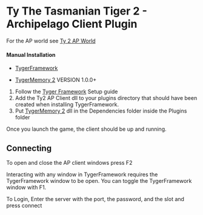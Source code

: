 # Ty The Tasmanian Tiger 2 - Archipelago Client Plugin

For the AP world see [Ty 2 AP World](https://github.com/FyreDay/Archipelago-TyTheTasmanianTiger2/releases/latest)

#### Manual Installation

- [TygerFramework](https://github.com/ElusiveFluffy/TygerFramework/releases/latest)

- [TygerMemory 2](https://github.com/FyreDay/TygerMemory2) VERSION 1.0.0+

1. Follow the [Tyger Framework](https://github.com/ElusiveFluffy/TygerFramework/releases/latest) Setup guide
2. Add the Ty2 AP Client dll to your plugins directory that should have been created when installing TygerFramework.
3. Put [TygerMemory 2](https://github.com/FyreDay/TygerMemory2/releases) dll in the Dependencies folder inside the Plugins folder

Once you launch the game, the client should be up and running.

## Connecting

To open and close the AP client windows press F2

Interacting with any window in TygerFramework requires the TygerFramework window to be open. You can toggle the TygerFramework window with F1.

To Login, Enter the server with the port, the password, and the slot and press connect
